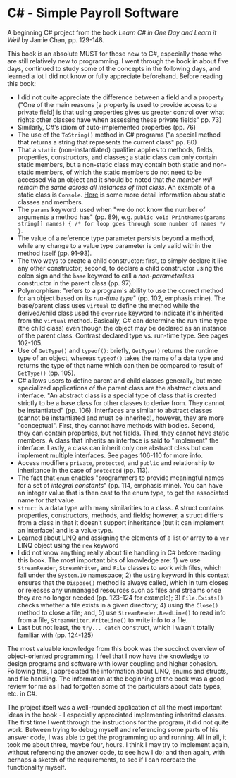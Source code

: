 # C# - Simple Payroll Software
A beginning C# project from the book *Learn C# in One Day and Learn it Well* by Jamie Chan, pp. 129-148.

This book is an absolute MUST for those new to C#, especially those who are still relatively new to programming. I went through the book in about five days, continued to study some of the concepts in the following days, and learned a lot I did not know or fully appreciate beforehand. Before reading this book:
- I did not quite appreciate the difference between a field and a property ("One of the main reasons [a property is used to provide access to a private field] is that using properties gives us greater control over what rights other classes have when assessing these private fields" pp. 73)
- Similarly, C#'s idiom of auto-implemented properties (pp. 76)
- The use of the `ToString()` method in C# programs ("a special method that returns a string that represents the current class" pp. 80)
- That a `static` (non-instantiated) qualifier applies to methods, fields, properties, constructors, and classes; a static class can only contain static members, but a non-static class may contain both static and non-static members, of which the static members do not need to be accessed via an object and it should be noted that *the member will remain the same across all instances of that class*. An example of a static class is `Console`. [Here](https://docs.microsoft.com/en-us/dotnet/csharp/programming-guide/classes-and-structs/static-classes-and-static-class-members) is some more detail information abou static classes and members.
- The `params` keyword: used when "we do not know the number of arguments a method has" (pp. 89), e.g. `public void PrintNames(params string[] names) { /* for loop goes through some number of names */ }`.
- The value of a reference type parameter persists beyond a method, while any change to a value type parameter is only valid within the method itself (pp. 91-93).
- The two ways to create a child constructor: first, to simply declare it like any other constructor; second, to declare a child constructor using the colon sign and the `base` keyword to call a *non-parameterless* constructor in the parent class (pp. 97).
- Polymorphism: "refers to a program's ability to use the correct method for an object based on its *run-time type*" (pp. 102, emphasis mine). The base/parent class uses `virtual` to define the method while the derived/child class used the `override` keyword to indicate it's inherited from the `virtual` method. Basically, C# can determine the run-time type (the child class) even though the object may be declared as an instance of the parent class. Contrast declared type vs. run-time type. See pages 102-105.
- Use of `GetType()` and `typeof()`: briefly, `GetType()` returns the runtime type of an object, whereas `typeof()` takes the name of a data type and returns the type of that name which can then be compared to result of `GetType()` (pp. 105).
- C# allows users to define parent and child classes generally, but more specialized applications of the parent class are the abstract class and interface. "An abstract class is a special type of class that is created strictly to be a base class for other classes to derive from. They cannot be instantiated" (pp. 106). Interfaces are similar to abstract classes (cannot be instantiated and must be inherited), however, they are more "conceptual". First, they cannot have methods with bodies. Second, they can contain properties, but not fields. Third, they cannot have static members. A class that inherits an interface is said to "implement" the interface. Lastly, a class can inherit only one abstract class but can implement multiple interfaces. See pages 106-110 for more info.
- Access modifiers `private`, `protected`, and `public` and relationship to inheritance in the case of `protected` (pp. 113).
- The fact that `enum` enables "programmers to provide meaningful names for a set of *integral constants*" (pp. 114, emphasis mine). You can have an integer value that is then cast to the enum type, to get the associated name for that value.
- `struct` is a data type with many similarities to a class. A struct contains properties, constructors, methods, and fields; however, a struct differs from a class in that it doesn't support inheritance (but it can implement an interface) and is a value type.
- Learned about LINQ and assigning the elements of a list or array to a `var` LINQ object using the `new` keyword
- I did not know anything really about file handling in C# before reading this book. The most important bits of knowledge are: 1) we use `StreamReader`, `StreamWriter`, and `File` classes to work with files, which fall under the `System.IO` namespace; 2) the `using` keyword in this context ensures that the `Dispose()` method is always called, which in turn closes or releases any unmanaged resources such as files and streams once they are no longer needed (pp. 123-124 for example); 3) `File.Exists()` checks whether a file exists in a given directory; 4) using the `Close()` method to close a file; and, 5) use `StreamReader.ReadLine()` to read info from a file, `StreamWriter.WriteLine()` to write info to a file.
- Last but not least, the `try... catch` construct, which I wasn't totally familiar with (pp. 124-125)

The most valuable knowledge from this book was the succinct overview of object-oriented programming. I feel that I now have the knowledge to design programs and software with lower coupling and higher cohesion. Following this, I appreciated the information about LINQ, enums and structs, and file handling. The information at the beginning of the book was a good review for me as I had forgotten some of the particulars about data types, etc. in C#.

The project itself was a well-rounded application of all the most important ideas in the book - I especially appreciated implementing inherited classes. The first time I went through the instructions for the program, it did not quite work. Between trying to debug myself and referencing some parts of his answer code, I was able to get the programming up and running. All in all, it took me about three, maybe four, hours. I think I may try to implement again, without referencing the answer code, to see how I do; and then again, with perhaps a sketch of the requirements, to see if I can recreate the functionality myself. 
